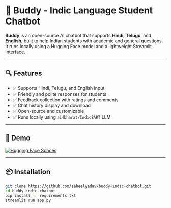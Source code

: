 # 🤖 Buddy - Indic Language Student Chatbot

**Buddy** is an open-source AI chatbot that supports **Hindi**, **Telugu**, and **English**, built to help Indian students with academic and general questions. It runs locally using a Hugging Face model and a lightweight Streamlit interface.

---

## 🔍 Features

- ✅ Supports Hindi, Telugu, and English input
- ✅ Friendly and polite responses for students
- ✅ Feedback collection with ratings and comments
- ✅ Chat history display and download
- ✅ Open-source and customizable
- ✅ Runs locally using `ai4bharat/IndicBART` LLM

---

## 🚀 Demo

[![Hugging Face Spaces](https://img.shields.io/badge/🚀%20Live-Buddy--ChatBot-blue?logo=huggingface)](https://huggingface.co/spaces/Learnerbegginer/Buddy-ChatBot)


---

## 📦 Installation

```bash
git clone https://github.com/saheelyadav/buddy-indic-chatbot.git
cd buddy-indic-chatbot
pip install -r requirements.txt
streamlit run app.py
